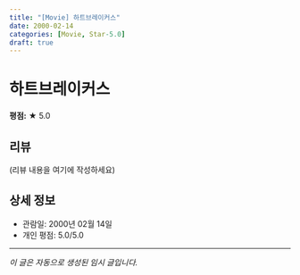 ```yaml
---
title: "[Movie] 하트브레이커스"
date: 2000-02-14
categories: [Movie, Star-5.0]
draft: true
---
```


# 하트브레이커스

**평점:** ★ 5.0

## 리뷰

(리뷰 내용을 여기에 작성하세요)

## 상세 정보

- 관람일: 2000년 02월 14일
- 개인 평점: 5.0/5.0

---

*이 글은 자동으로 생성된 임시 글입니다.*
